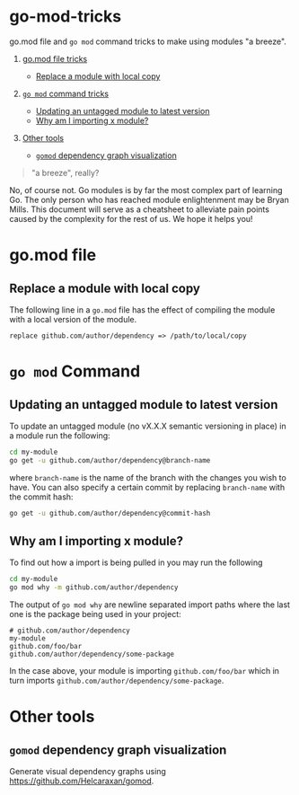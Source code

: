 # go-mod-tricks
go.mod file and `go mod` command tricks to make using modules "a breeze".

1. [go.mod file tricks](#gomod-file)
    * [Replace a module with local copy](#replace-a-module-with-local-copy)

2. [`go mod` command tricks](#go-mod-command)
    * [Updating an untagged module to latest version](#updating-an-untagged-module-to-latest-version)
    * [Why am I importing x module?](#why-am-i-importing-x-module)

3. [Other tools](#other-tools)
    * [`gomod` dependency graph visualization](#gomod-dependency-graph-visualization)

> "a breeze", really?

No, of course not. Go modules is by far the most complex part of learning Go. The only person who has reached module enlightenment may be Bryan Mills. This document will serve as a cheatsheet to alleviate pain points caused by the complexity for the rest of us. We hope it helps you!

# go.mod file

## Replace a module with local copy
The following line in a `go.mod` file has the effect of compiling the module with a local version of the module.
```
replace github.com/author/dependency => /path/to/local/copy
```

# `go mod` Command

## Updating an untagged module to latest version
To update an untagged module (no vX.X.X semantic versioning in place) in a module run the following:

```bash
cd my-module
go get -u github.com/author/dependency@branch-name
```
where `branch-name` is the name of the branch with the changes you wish to have. You can also specify a certain commit by replacing `branch-name` with the commit hash:

```bash
go get -u github.com/author/dependency@commit-hash
```

## Why am I importing x module?
To find out how a import is being pulled in you may run the following

```bash
cd my-module
go mod why -m github.com/author/dependency
```
The output of `go mod why` are newline separated import paths where the last one is the package being used in your project:

```
# github.com/author/dependency
my-module
github.com/foo/bar
github.com/author/dependency/some-package
```
In the case above, your module is importing `github.com/foo/bar` which in turn imports `github.com/author/dependency/some-package`.

# Other tools

## `gomod` dependency graph visualization
Generate visual dependency graphs using https://github.com/Helcaraxan/gomod.